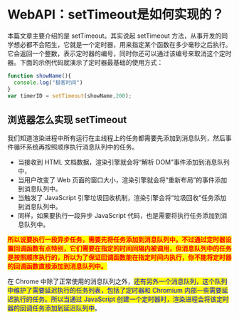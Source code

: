 # WebAPI：setTimeout是如何实现的？

​本篇文章主要介绍的是 setTimeout。其实说起 setTimeout 方法，从事开发的同学想必都不会陌生，它就是一个定时器，用来指定某个函数在多少毫秒之后执行。它会返回一个整数，表示定时器的编号，同时你还可以通过该编号来取消这个定时器。下面的示例代码就演示了定时器最基础的使用方式：

```javascript
function showName(){
  console.log("极客时间")
}
var timerID = setTimeout(showName,200);
```

## 浏览器怎么实现 setTimeout

我们知道渲染进程中所有运行在主线程上的任务都需要先添加到消息队列，然后事件循环系统再按照顺序执行消息队列中的任务。

* 当接收到 HTML 文档数据，渲染引擎就会将“解析 DOM”事件添加到消息队列中，
* 当用户改变了 Web 页面的窗口大小，渲染引擎就会将“重新布局”的事件添加到消息队列中。
* 当触发了 JavaScript 引擎垃圾回收机制，渲染引擎会将“垃圾回收”任务添加到消息队列中。
* 同样，如果要执行一段异步 JavaScript 代码，也是需要将执行任务添加到消息队列中。

<mark style="color:red;">**所以说要执行一段异步任务，需要先将任务添加到消息队列中。不过通过定时器设置回调函数有点特别，它们需要在指定的时间间隔内被调用，但消息队列中的任务是按照顺序执行的，所以为了保证回调函数能在指定时间内执行，你不能将定时器的回调函数直接添加到消息队列中。**</mark>

在 Chrome 中除了正常使用的消息队列之外，<mark style="color:blue;">还有另外一个消息队列，这个队列中维护了需要延迟执行的任务列表，包括了定时器和 Chromium 内部一些需要延迟执行的任务。所以当通过 JavaScript 创建一个定时器时，渲染进程会将该定时器的回调任务添加到延迟队列中</mark>。
